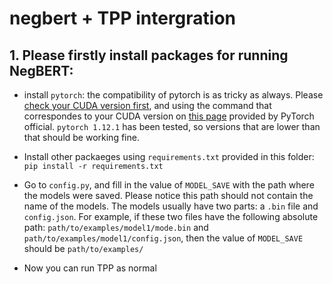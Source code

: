 # negbert + TPP intergration

## 1. Please firstly install packages for running NegBERT:

- install ```pytorch```: the compatibility of pytorch is as tricky as always. Please [check your CUDA version first](https://stackoverflow.com/questions/9727688/how-to-get-the-cuda-version), and using the command that correspondes to your CUDA version on [this page](https://pytorch.org/get-started/previous-versions/) provided by PyTorch official. ```pytorch 1.12.1``` has been tested, so versions that are lower than that should be working fine.

- Install other packaeges using ```requirements.txt``` provided in this folder: ```pip install -r requirements.txt```

- Go to ```config.py```, and fill in the value of ```MODEL_SAVE``` with the path where the models were saved. Please notice this path should not contain the name of the models. 
The models usually have two parts: a ```.bin``` file and ```config.json```. For example, if these two files have the following absolute path: ```path/to/examples/model1/mode.bin``` and ```path/to/examples/model1/config.json```, then the value of ```MODEL_SAVE``` should be ```path/to/examples/```

- Now you can run TPP as normal
